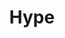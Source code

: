 ---
title: Hype
intro: Create HTML5 animations and interactive web content.
link: https://tumult.com/hype/
category:
- Animation
image: hype.png
---